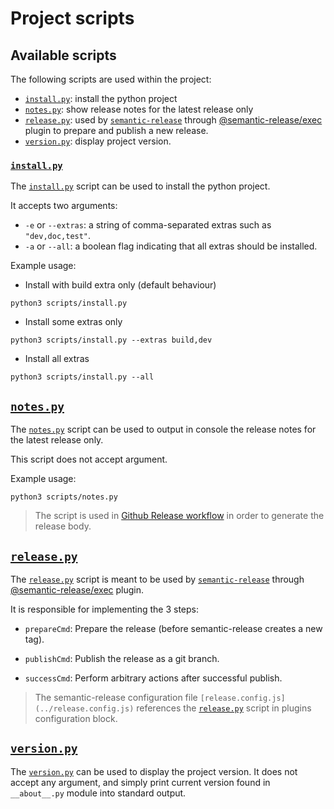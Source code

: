 # Project scripts

## Available scripts

The following scripts are used within the project:

- [`install.py`](#installpy): install the python project
- [`notes.py`](#notespy): show release notes for the latest release only
- [`release.py`](#releasepy): used by [`semantic-release`](https://semantic-release.gitbook.io/semantic-release/) through [@semantic-release/exec](https://github.com/semantic-release/exec) plugin to prepare and publish a new release.
- [`version.py`](#versionpy): display project version.

### [`install.py`](./install.py)

The [`install.py`](./install.py) script can be used to install the python project.

It accepts two arguments:

- `-e` or `--extras`: a string of comma-separated extras such as `"dev,doc,test"`.
- `-a` or `--all`: a boolean flag indicating that all extras should be installed.

Example usage:

- Install with build extra only (default behaviour)

```console
python3 scripts/install.py
```

- Install some extras only

```console
python3 scripts/install.py --extras build,dev
```

- Install all extras

```console
python3 scripts/install.py --all
```

## [`notes.py`](./notes.py)

The [`notes.py`](./notes.py) script can be used to output in console the release notes for the latest release only.

This script does not accept argument.

Example usage:

```console
python3 scripts/notes.py
```

> The script is used in [Github Release workflow](../.github/workflows/github_release.yml) in order to generate the release body.

## [`release.py`](./release.py)

The [`release.py`](./release.py) script is meant to be used by [`semantic-release`](https://semantic-release.gitbook.io/semantic-release/) through [@semantic-release/exec](https://github.com/semantic-release/exec) plugin.

It is responsible for implementing the 3 steps:

- `prepareCmd`: Prepare the release (before semantic-release creates a new tag).

- `publishCmd`: Publish the release as a git branch.

- `successCmd`: Perform arbitrary actions after successful publish.

> The semantic-release configuration file `[release.config.js](../release.config.js)` references the [`release.py`](./release.py) script in plugins configuration block.

## [`version.py`](./version.py)

The [`version.py`](./version.py) can be used to display the project version. It does not accept any argument, and simply print current version found in `__about__.py` module into standard output.
